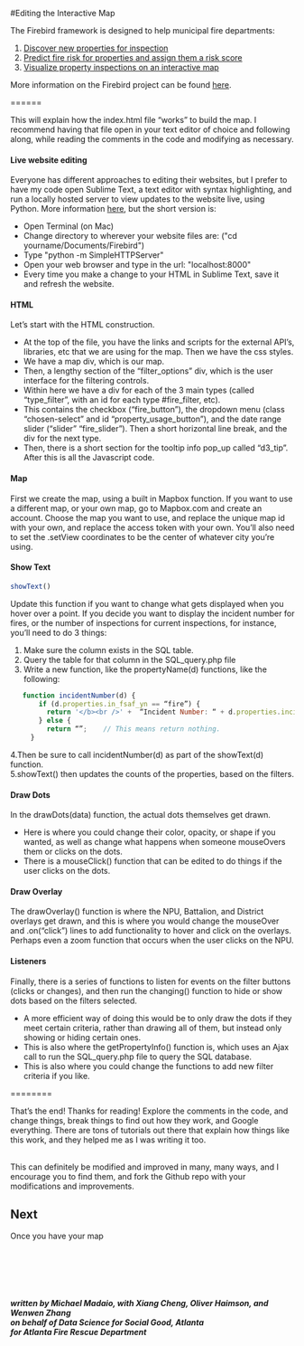 #Editing the Interactive Map

The Firebird framework is designed to help municipal fire departments:</br>
1. <a href="https://github.com/DSSG-Firebird/property-joins">Discover new properties for inspection</a><br>
2. <a href="https://github.com/DSSG-Firebird/risk-model">Predict fire risk for properties and assign them a risk score
</a><br>
3. <a href="https://github.com/DSSG-Firebird/interactive-map">Visualize property inspections on an interactive map
</a><br>

More information on the Firebird project can be found <a href="http://www.firebird.gatech.edu">here</a>.

======

This will explain how the index.html file “works” to build the map. I recommend having that file open in your text editor of choice and following along, while reading the comments in the code and modifying as necessary. 

#### Live website editing
Everyone has different approaches to editing their websites, but I prefer to have my code open Sublime Text, a text editor with syntax highlighting, and run a locally hosted server to view updates to the website live, using Python. More information <a href="https://docs.python.org/2/library/simplehttpserver.html">here</a>, but the short version is:
* Open Terminal (on Mac)
* Change directory to wherever your website files are: ("cd yourname/Documents/Firebird")
* Type "python -m SimpleHTTPServer"
* Open your web browser and type in the url: "localhost:8000"
* Every time you make a change to your HTML in Sublime Text, save it and refresh the website.


#### HTML
Let’s start with the HTML construction. 
* At the top of the file, you have the links and scripts for the external API’s, libraries, etc that we are using for the map. Then we have the css styles. 
* We have a map div, which is our map. 
* Then, a lengthy section of the “filter_options” div, which is the user interface for the filtering controls. 
* Within here we have a div for each of the 3 main types (called “type_filter”, with an id for each type #fire_filter, etc). 
* This contains the checkbox (“fire_button”), the dropdown menu (class “chosen-select” and id “property_usage_button”), and the date range slider (“slider” “fire_slider”). Then a short horizontal line break, and the div for the next type.
* Then, there is a short section for the tooltip info pop_up called “d3_tip”. After this is all the Javascript code.

#### Map
First we create the map, using a built in Mapbox function. If you want to use a different map, or your own map, go to Mapbox.com and create an account. Choose the map you want to use, and replace the unique map id with your own, and replace the access token with your own. 
You’ll also need to set the .setView coordinates to be the center of whatever city you’re using. 

#### Show Text
```javascript
showText()
```
Update this function if you want to change what gets displayed when you hover over a point. If you decide you want to display the incident number for fires, or the number of inspections for current inspections, for instance, you’ll need to do 3 things:<br>
1. Make sure the column exists in the SQL table.<br>
2. Query the table for that column in the SQL_query.php file<br>
3. Write a new function, like the propertyName(d) functions, like the following:
 ```javascript
    function incidentNumber(d) {
        if (d.properties.in_fsaf_yn == “fire”) {
          return '</b><br />' +  “Incident Number: “ + d.properties.incident_n; 
        } else {
          return “”;    // This means return nothing. 
      }
 ```    
4.Then be sure to call incidentNumber(d) as part of the showText(d) function.<br>
5.showText() then updates the counts of the properties, based on the filters.

#### Draw Dots
In the drawDots(data) function, the actual dots themselves get drawn. 
* Here is where you could change their color, opacity, or shape if you wanted, as well as change what happens when someone mouseOvers them or clicks on the dots. 
* There is a mouseClick() function that can be edited to do things if the user clicks on the dots.

#### Draw Overlay
The drawOverlay() function is where the NPU, Battalion, and District overlays get drawn, and this is where you would change the mouseOver and .on(“click”) lines to add functionality to hover and click on the overlays. <br>
Perhaps even a zoom function that occurs when the user clicks on the NPU.

#### Listeners
Finally, there is a series of functions to listen for events on the filter buttons (clicks or changes), and then run the changing() function to hide or show dots based on the filters selected. 
* A more efficient way of doing this would be to only draw the dots if they meet certain criteria, rather than drawing all of them, but instead only showing or hiding certain ones. 
* This is also where the getPropertyInfo() function is, which uses an Ajax call to run the SQL_query.php file to query the SQL database.
* This is also where you could change the functions to add new filter criteria if you like. 

========

That’s the end! Thanks for reading! Explore the comments in the code, and change things, break things to find out how they work, and Google everything. There are tons of tutorials out there that explain how things like this work, and they helped me as I was writing it too. <br>

<br>This can definitely be modified and improved in many, many ways, and I encourage you to find them, and fork the Github repo with your modifications and improvements.

## Next
Once you have your map


<br><br><br><br>

##### written by Michael Madaio, with Xiang Cheng, Oliver Haimson, and Wenwen Zhang <br>on behalf of Data Science for Social Good, Atlanta<br> for Atlanta Fire Rescue Department
